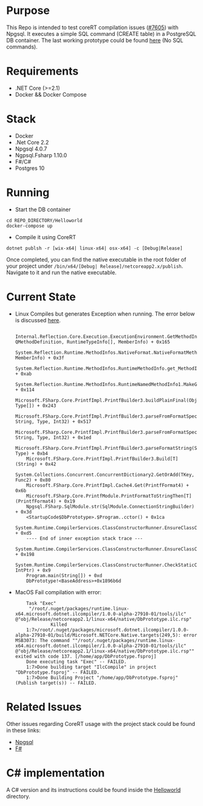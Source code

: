 # Purpose
This Repo is intended to test coreRT compilation issues ([#7605](https://github.com/dotnet/corert/issues/7605)) with Npgsql. It executes a simple SQL command (CREATE table) in 
a PostgreSQL DB container. The last working prototype could be found [here](https://github.com/OshoNot/coreRTissue/commit/d32795869918d5744b601acc45b0c9083a7ef060) (No SQL commands).

# Requirements
- .NET Core (>=2.1)
- Docker && Docker Compose

# Stack
- Docker
- .Net Core 2.2
- Npgsql 4.0.7
- Ngpsql.Fsharp 1.10.0
- F#/C#
- Postgres 10

# Running
- Start the DB container
```
cd REPO_DIRECTORY/Helloworld
docker-compose up
```
- Compile it using CoreRT
```
dotnet publsh -r [wix-x64| linux-x64| osx-x64] -c [Debug|Release]
```
Once completed, you can find the native executable in the root folder of your project under `/bin/x64/[Debug| Release]/netcoreapp2.x/publish`.
Navigate to it and run the native executable.

# Current State
 - Linux
    Compiles but generates Exception when running. The error below is discussed [here](https://github.com/dotnet/corert/issues/7605#issuecomment-510539851).
    ``` 
        Internal.Reflection.Core.Execution.ExecutionEnvironment.GetMethodInvoker(RuntimeTypeInfo, QMethodDefinition, RuntimeTypeInfo[], MemberInfo) + 0x165
        System.Reflection.Runtime.MethodInfos.NativeFormat.NativeFormatMethodCommon.GetUncachedMethodInvoker(RuntimeTypeInfo[], MemberInfo) + 0x3f
        System.Reflection.Runtime.MethodInfos.RuntimeMethodInfo.get_MethodInvoker() + 0xab
        System.Reflection.Runtime.MethodInfos.RuntimeNamedMethodInfo1.MakeGenericMethod(Type[]) + 0x114
        Microsoft.FSharp.Core.PrintfImpl.PrintfBuilder3.buildPlainFinal(Object[], Type[]) + 0x243
        Microsoft.FSharp.Core.PrintfImpl.PrintfBuilder3.parseFromFormatSpecifier(String, String, Type, Int32) + 0x517
        Microsoft.FSharp.Core.PrintfImpl.PrintfBuilder3.parseFromFormatSpecifier(String, String, Type, Int32) + 0x1ed
        Microsoft.FSharp.Core.PrintfImpl.PrintfBuilder3.parseFormatString(String, Type) + 0xb4
        Microsoft.FSharp.Core.PrintfImpl.PrintfBuilder3.Build[T](String) + 0x42
        System.Collections.Concurrent.ConcurrentDictionary2.GetOrAdd(TKey, Func2) + 0x80
        Microsoft.FSharp.Core.PrintfImpl.Cache4.Get(PrintfFormat4) + 0x6b
        Microsoft.FSharp.Core.PrintfModule.PrintFormatToStringThen[T](PrintfFormat4) + 0x19
        Npgsql.FSharp.SqlModule.str(SqlModule.ConnectionStringBuilder) + 0x3d
        <StartupCode$DbPrototype>.$Program..cctor() + 0x1ca
        System.Runtime.CompilerServices.ClassConstructorRunner.EnsureClassConstructorRun(StaticClassConstructionContext*) + 0xd5
        ---- End of inner exception stack trace ---
        System.Runtime.CompilerServices.ClassConstructorRunner.EnsureClassConstructorRun(StaticClassConstructionContext*) + 0x198
        System.Runtime.CompilerServices.ClassConstructorRunner.CheckStaticClassConstructionReturnNonGCStaticBase(StaticClassConstructionContext*, IntPtr) + 0x9
        Program.main(String[]) + 0xd
        DbPrototype!<BaseAddress>+0x1896b6d
    ```
 - MacOS
    Fail compilation with error: 
    ```
        Task "Exec"
         "/root/.nuget/packages/runtime.linux-x64.microsoft.dotnet.ilcompiler/1.0.0-alpha-27910-01/tools/ilc" @"obj/Release/netcoreapp2.1/linux-x64/native/DbPrototype.ilc.rsp"
		         Killed
        1:7>/root/.nuget/packages/microsoft.dotnet.ilcompiler/1.0.0-alpha-27910-01/build/Microsoft.NETCore.Native.targets(249,5): error MSB3073: The command ""/root/.nuget/packages/runtime.linux-x64.microsoft.dotnet.ilcompiler/1.0.0-alpha-27910-01/tools/ilc" @"obj/Release/netcoreapp2.1/linux-x64/native/DbPrototype.ilc.rsp"" exited with code 137. [/home/app/DbPrototype.fsproj]
        Done executing task "Exec" -- FAILED.
        1:7>Done building target "IlcCompile" in project "DbPrototype.fsproj" -- FAILED.
        1:7>Done Building Project "/home/app/DbPrototype.fsproj" (Publish target(s)) -- FAILED.
    ```

# Related Issues
Other issues regarding CoreRT usage with the project stack could be found in these links:
- [Npgsql](https://github.com/dotnet/corert/issues?utf8=✓&q=is%3Aissue+npgsql)
- [F#](https://github.com/dotnet/corert/issues/2057)

# C# implementation
A C# version and its instructions could be found inside the [Helloworld](https://github.com/OshoNot/coreRTissue/tree/master/HelloWorld) directory. 